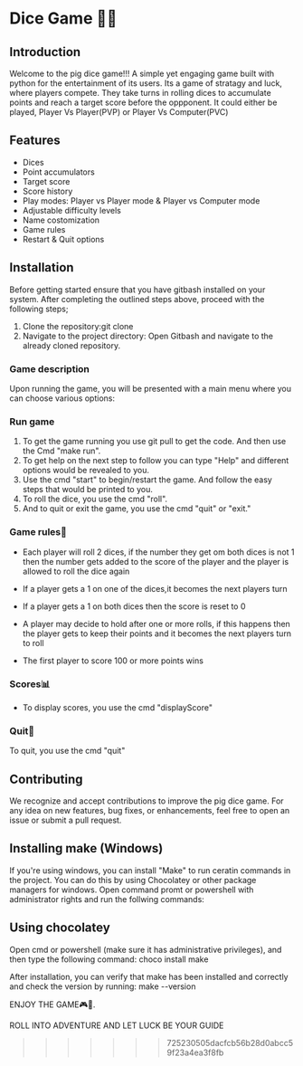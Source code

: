# Dice Game 🎲🎰

## Introduction

Welcome to the pig dice game!!! A simple yet engaging game built with python for the entertainment of its users. Its a game of stratagy and luck, where players compete. They take turns in rolling dices to accumulate points and reach a target score before the oppponent. It could either be played, Player Vs Player(PVP) or Player Vs Computer(PVC)

## Features

* Dices
* Point accumulators
* Target score
* Score history
* Play modes: Player vs Player mode & Player vs Computer mode
* Adjustable difficulty levels
* Name costomization
* Game rules
* Restart & Quit options

## Installation

Before getting started ensure that you have gitbash installed on your system.
After completing the outlined steps above, proceed with the following steps;

1. Clone the repository:git clone
2. Navigate to the project directory: Open Gitbash and navigate to the already cloned repository.

### Game description

Upon running the game, you will be presented with a main menu where you can choose various options:

### Run game

1. To get the game running you use git pull to get the code. And then use the Cmd "make run".
2. To get help on the next step to follow you can type "Help" and different options would be revealed to you.
3. Use the cmd "start" to begin/restart the game. And follow the easy steps that would be printed to you.
4. To roll the dice, you use the cmd "roll".
5. And to quit or exit the game, you use the cmd "quit" or "exit."

### Game rules📝

* Each player will roll 2 dices, if the number they get om both dices is not 1 then the number gets added to the score of the player and the player is allowed to roll the dice again

* If a player gets a 1 on one of the dices,it becomes the next players turn

* If a player gets a 1 on both dices then the score is reset to 0

* A player may decide to hold after one or more rolls, if this happens then the player gets to keep their points and it becomes the next players turn to roll

* The first player to score 100 or more points wins

### Scores📊

* To display scores, you use the cmd "displayScore"

### Quit🚩

To quit, you use the cmd "quit"

## Contributing

We recognize and accept contributions to improve the pig dice game. For any idea on new features, bug fixes, or enhancements, feel free to open an issue or submit a pull request.

## Installing make (Windows)

If you're using windows, you can install "Make" to run ceratin commands in the project. You can do this by using Chocolatey or other package managers for windows. Open command promt or powershell with administrator rights and run the follwing commands:

## Using chocolatey
Open cmd or powershell (make sure it has administrative privileges), and then type the following command:
choco install make 

After installation, you can verify that make has been installed and correctly and check the version by running:
make --version


ENJOY THE GAME🎮🎱.

ROLL INTO ADVENTURE AND LET LUCK BE YOUR GUIDE

>>>>>>> 725230505dacfcb56b28d0abcc59f23a4ea3f8fb
